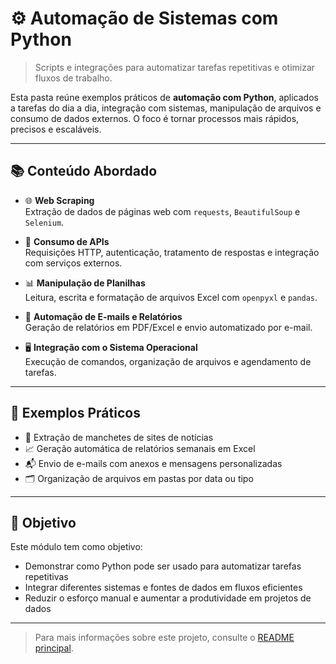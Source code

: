 # ⚙️ Automação de Sistemas com Python  
> Scripts e integrações para automatizar tarefas repetitivas e otimizar fluxos de trabalho.

Esta pasta reúne exemplos práticos de **automação com Python**, aplicados a tarefas do dia a dia, integração com sistemas, manipulação de arquivos e consumo de dados externos. O foco é tornar processos mais rápidos, precisos e escaláveis.

---

## 📚 Conteúdo Abordado

- 🌐 **Web Scraping**  
  Extração de dados de páginas web com `requests`, `BeautifulSoup` e `Selenium`.

- 🔌 **Consumo de APIs**  
  Requisições HTTP, autenticação, tratamento de respostas e integração com serviços externos.

- 📊 **Manipulação de Planilhas**  
  Leitura, escrita e formatação de arquivos Excel com `openpyxl` e `pandas`.

- 📨 **Automação de E-mails e Relatórios**  
  Geração de relatórios em PDF/Excel e envio automatizado por e-mail.

- 🖥️ **Integração com o Sistema Operacional**  
  Execução de comandos, organização de arquivos e agendamento de tarefas.

---

## 🧪 Exemplos Práticos

- 📰 Extração de manchetes de sites de notícias  
- 📈 Geração automática de relatórios semanais em Excel  
- 📬 Envio de e-mails com anexos e mensagens personalizadas  
- 🗂️ Organização de arquivos em pastas por data ou tipo

---

## 🎯 Objetivo

Este módulo tem como objetivo:

- Demonstrar como Python pode ser usado para automatizar tarefas repetitivas  
- Integrar diferentes sistemas e fontes de dados em fluxos eficientes  
- Reduzir o esforço manual e aumentar a produtividade em projetos de dados

---

> Para mais informações sobre este projeto, consulte o [README principal](../README.md).
